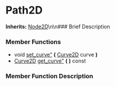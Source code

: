 #  Path2D  
**Inherits:** [Node2D](class_node2d)\\n\\n###  Brief Description  

###  Member Functions 
  * void [set_curve"](#set_curve) **(** [Curve2D](class_curve2d) curve  **)**
  * [Curve2D](class_curve2d) [get_curve"](#get_curve) **(** **)** const
###  Member Function Description  
